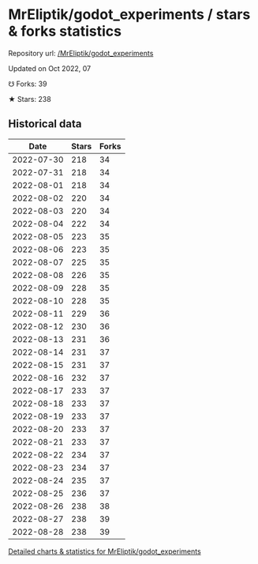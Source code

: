 # MrEliptik/godot_experiments / stars & forks statistics

Repository url: [/MrEliptik/godot_experiments](https://github.com/MrEliptik/godot_experiments)

Updated on Oct 2022, 07

☋ Forks: 39

★ Stars: 238

## Historical data
| Date | Stars | Forks |
|------|-------|-------|
| 2022-07-30 | 218 | 34 | 
| 2022-07-31 | 218 | 34 | 
| 2022-08-01 | 218 | 34 | 
| 2022-08-02 | 220 | 34 | 
| 2022-08-03 | 220 | 34 | 
| 2022-08-04 | 222 | 34 | 
| 2022-08-05 | 223 | 35 | 
| 2022-08-06 | 223 | 35 | 
| 2022-08-07 | 225 | 35 | 
| 2022-08-08 | 226 | 35 | 
| 2022-08-09 | 228 | 35 | 
| 2022-08-10 | 228 | 35 | 
| 2022-08-11 | 229 | 36 | 
| 2022-08-12 | 230 | 36 | 
| 2022-08-13 | 231 | 36 | 
| 2022-08-14 | 231 | 37 | 
| 2022-08-15 | 231 | 37 | 
| 2022-08-16 | 232 | 37 | 
| 2022-08-17 | 233 | 37 | 
| 2022-08-18 | 233 | 37 | 
| 2022-08-19 | 233 | 37 | 
| 2022-08-20 | 233 | 37 | 
| 2022-08-21 | 233 | 37 | 
| 2022-08-22 | 234 | 37 | 
| 2022-08-23 | 234 | 37 | 
| 2022-08-24 | 235 | 37 | 
| 2022-08-25 | 236 | 37 | 
| 2022-08-26 | 238 | 38 | 
| 2022-08-27 | 238 | 39 | 
| 2022-08-28 | 238 | 39 | 


[Detailed charts & statistics for MrEliptik/godot_experiments](https://reviewgithub.com/rep/MrEliptik/godot_experiments)
